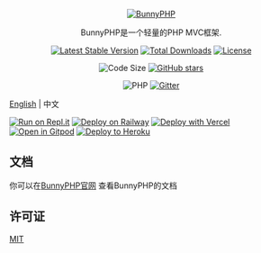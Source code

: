 <div align="center">

[![BunnyPHP](https://github.com/bunniescc/media/blob/master/php.png?raw=true)](https://ivanlulyf.github.io/BunnyPHP/#/zh-cn/)

BunnyPHP是一个轻量的PHP MVC框架.

[![Latest Stable Version](https://img.shields.io/packagist/v/ivanlulyf/bunnyphp.svg?color=orange&style=flat-square)](https://packagist.org/packages/ivanlulyf/bunnyphp)
[![Total Downloads](https://img.shields.io/packagist/dt/ivanlulyf/bunnyphp.svg?color=brightgreen&style=flat-square)](https://packagist.org/packages/ivanlulyf/bunnyphp)
[![License](https://img.shields.io/packagist/l/ivanlulyf/bunnyphp.svg?color=blue&style=flat-square)](LICENSE)

![Code Size](https://img.shields.io/github/languages/code-size/ivanlulyf/bunnyphp.svg?color=yellow&style=flat-square)
[![GitHub stars](https://img.shields.io/github/stars/ivanlulyf/bunnyphp.svg?style=social)](https://github.com/IvanLuLyf/BunnyPHP)

![PHP](https://img.shields.io/badge/PHP->%3D7.4.0-777bb3.svg?style=flat-square&logo=php)
[![Gitter](https://img.shields.io/gitter/room/ivanlulyf-bunnyphp/community.svg?style=flat-square&logo=gitter)](https://gitter.im/ivanlulyf-bunnyphp/community)

</div>

[English](README.md) | 中文

[![Run on Repl.it](https://img.shields.io/badge/-Run%20on%20repl.it-%235C6970?logo=replit&style=flat-square&logoColor=white)](https://repl.it/github/ivanlulyf/bunnyphp-app)
[![Deploy on Railway](https://img.shields.io/badge/-Deploy%20on%20Railway-%23B63BCE?logo=railway&style=flat-square&labelColor=%23B63BCE&logoColor=white)](https://railway.app/new/template/7AgjV0?referralCode=hUxltj)
[![Deploy with Vercel](https://img.shields.io/badge/-Deploy%20with%20Vercel-%231374EF?logo=vercel&style=flat-square&labelColor=%231374EF&logoColor=white)](https://vercel.com/new/git/external?repository-url=https://github.com/IvanLuLyf/BunnyPHP-App&project-name=bunny-php-app&repository-name=bunny-php-app)
[![Open in Gitpod](https://img.shields.io/badge/-Open%20in%20Gitpod-%231966D2?logo=gitpod&style=flat-square&logoColor=white)](https://gitpod.io/#https://github.com/IvanLuLyf/BunnyPHP-App)
[![Deploy to Heroku](https://img.shields.io/badge/-Deploy%20to%20Heroku-%237056BF?logo=heroku&style=flat-square&labelColor=%237056BF&logoColor=white)](https://heroku.com/deploy?template=https://github.com/IvanLuLyf/BunnyPHP-App)

## 文档

你可以在[BunnyPHP官网](https://ivanlulyf.github.io/BunnyPHP/#/zh-cn/) 查看BunnyPHP的文档

## 许可证

[MIT](LICENSE)

